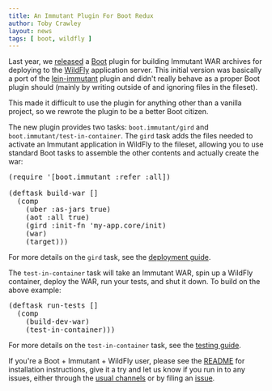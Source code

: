 ```yaml
---
title: An Immutant Plugin For Boot Redux
author: Toby Crawley
layout: news
tags: [ boot, wildfly ]
---
```


Last year, we [released] a [Boot] plugin for building Immutant WAR
archives for deploying to the [WildFly] application server. This
initial version was basically a port of the [lein-immutant] plugin
and didn't really behave as a proper Boot plugin should (mainly by
writing outside of and ignoring files in the fileset).

This made it difficult to use the plugin for anything other than a
vanilla project, so we rewrote the plugin to be a better Boot citizen.

The new plugin provides two tasks: `boot.immutant/gird` and
`boot.immutant/test-in-container`. The `gird` task adds the files
needed to activate an Immutant application in WildFly to the fileset,
allowing you to use standard Boot tasks to assemble the other contents
and actually create the war:

<pre class="syntax clojure">(require '[boot.immutant :refer :all])

(deftask build-war []
  (comp
    (uber :as-jars true)
    (aot :all true)
    (gird :init-fn 'my-app.core/init)
    (war)
    (target)))
</pre>

For more details on the `gird` task, see the [deployment guide].

The `test-in-container` task will take an Immutant WAR, spin up a
WildFly container, deploy the WAR, run your tests, and shut it
down. To build on the above example:

<pre class="syntax clojure">(deftask run-tests []
  (comp
    (build-dev-war)
    (test-in-container)))
</pre>

For more details on the `test-in-container` task, see the
[testing guide].

If you're a Boot + Immutant + WildFly user, please see the [README]
for installation instructions, give it a try and let us know if you
run in to any issues, either through the [usual channels] or by filing
an [issue].

[released]: /news/2015/05/20/boot-immutant/
[Boot]: http://boot-clj.com/
[WildFly]: http://immutant.org/documentation/current/apidoc/guide-wildfly.html
[lein-immutant]: https://github.com/immutant/lein-immutant/
[boot-immutant]: https://github.com/immutant/boot-immutant/
[deployment guide]: https://github.com/immutant/boot-immutant/blob/master/resources/deployment-guide.md
[testing guide]: https://github.com/immutant/boot-immutant/blob/master/resources/testing-guide.md
[README]: https://github.com/immutant/boot-immutant#installation
[usual channels]: http://immutant.org/community/
[issue]: https://github.com/immutant/boot-immutant/
